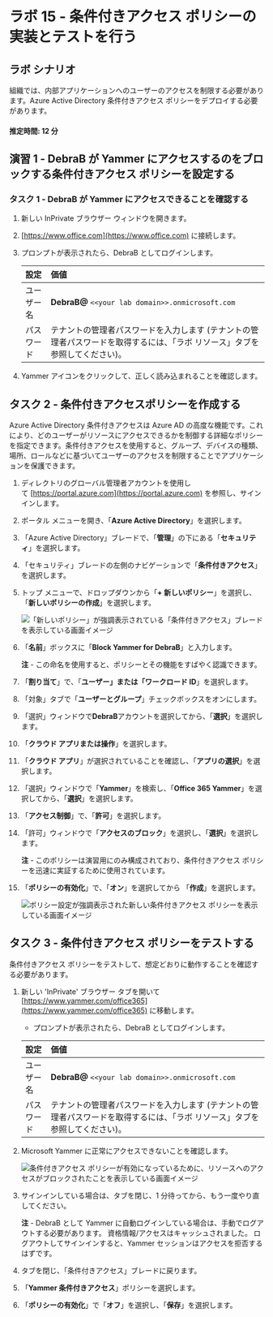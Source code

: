 ﻿---
lab:
    title: '15 - 条件付きアクセス ポリシーの実装とテストを行う'
    learning path: '02'
    module: 'モジュール 03 -条件付きアクセスの計画、実装、管理を行う'
---

# ラボ 15 - 条件付きアクセス ポリシーの実装とテストを行う

## ラボ シナリオ

組織では、内部アプリケーションへのユーザーのアクセスを制限する必要があります。Azure Active Directory 条件付きアクセス ポリシーをデプロイする必要があります。

#### 推定時間: 12 分

## 演習 1 - DebraB が Yammer にアクセスするのをブロックする条件付きアクセス ポリシーを設定する

### タスク 1 - DebraB が Yammer にアクセスできることを確認する

1. 新しい InPrivate ブラウザー ウィンドウを開きます。
2. [https://www.office.com](https://www.office.com) に接続します。 
3. プロンプトが表示されたら、DebraB としてログインします。

    | 設定 | 価値 |
    | :--- | :--- |
    | ユーザー名 | **DebraB@** `<<your lab domain>>.onmicrosoft.com` |
    | パスワード | テナントの管理者パスワードを入力します (テナントの管理者パスワードを取得するには、「ラボ リソース」タブを参照してください)。 |
    
4. Yammer アイコンをクリックして、正しく読み込まれることを確認します。

## タスク 2 - 条件付きアクセスポリシーを作成する

Azure Active Directory 条件付きアクセスは Azure AD の高度な機能です。これにより、どのユーザーがリソースにアクセスできるかを制御する詳細なポリシーを指定できます。条件付きアクセスを使用すると、グループ、デバイスの種類、場所、ロールなどに基づいてユーザーのアクセスを制限することでアプリケーションを保護できます。

1. ディレクトリのグローバル管理者アカウントを使用して [https://portal.azure.com](https://portal.azure.com) を参照し、サインインします。

2. ポータル メニューを開き、「**Azure Active Directory**」を選択します。

3. 「Azure Active Directory」ブレードで、「**管理**」の下にある「**セキュリティ**」を選択します。

4. 「セキュリティ」ブレードの左側のナビゲーションで「**条件付きアクセス**」を選択します。

5. トップ メニューで、ドロップダウンから「**+ 新しいポリシー**」を選択し、「**新しいポリシーの作成**」を選択します。

    ![「新しいポリシー」が強調表示されている「条件付きアクセス」ブレードを表示している画面イメージ](./media/lp2-mod1-conditional-access-new-policy.png)

6. 「**名前**」ボックスに「**Block Yammer for DebraB**」と入力します。

    **注** - この命名を使用すると、ポリシーとその機能をすばやく認識できます。

7. 「**割り当て**」で、「**ユーザー」または「ワークロード ID**」を選択します。

8. 「対象」タブで「**ユーザーとグループ**」チェックボックスをオンにします。

9. 「選択」ウィンドウで**DebraB**アカウントを選択してから、「**選択**」を選択します。

10. 「**クラウド アプリまたは操作**」を選択します。

11. 「**クラウド アプリ**」が選択されていることを確認し、「**アプリの選択**」を選択します。

12. 「選択」ウィンドウで「**Yammer**」を検索し、「**Office 365 Yammer**」を選択してから、「**選択**」を選択します。

13. 「**アクセス制御**」で、「**許可**」を選択します。

14. 「許可」ウィンドウで「**アクセスのブロック**」を選択し、「**選択**」を選択します。

    **注** - このポリシーは演習用にのみ構成されており、条件付きアクセス ポリシーを迅速に実証するために使用されています。

15. 「**ポリシーの有効化**」で、「**オン**」を選択してから 「**作成**」を選択します。

    ![ポリシー設定が強調表示された新しい条件付きアクセス ポリシーを表示している画面イメージ](./media/lp2-mod3-create-conditional-access-policy.png)

## タスク 3 - 条件付きアクセス ポリシーをテストする

条件付きアクセス ポリシーをテストして、想定どおりに動作することを確認する必要があります。

1. 新しい 'InPrivate' ブラウザー タブを開いて [https://www.yammer.com/office365](https://www.yammer.com/office365) に移動します。
     - プロンプトが表示されたら、DebraB としてログインします。

    | 設定 | 価値 |
    | :--- | :--- |
    | ユーザー名 | **DebraB@** `<<your lab domain>>.onmicrosoft.com` |
    | パスワード | テナントの管理者パスワードを入力します (テナントの管理者パスワードを取得するには、「ラボ リソース」タブを参照してください)。 |
      
2. Microsoft Yammer に正常にアクセスできないことを確認します。

    ![条件付きアクセス ポリシーが有効になっているために、リソースへのアクセスがブロックされたことを表示している画面イメージ](./media/lp2-mod3-test-conditional-access-policy.png)

3. サインインしている場合は、タブを閉じ、1 分待ってから、もう一度やり直してください。
    
     **注** - DebraB として Yammer に自動ログインしている場合は、手動でログアウトする必要があります。  資格情報/アクセスはキャッシュされました。  ログアウトしてサインインすると、Yammer セッションはアクセスを拒否するはずです。

4. タブを閉じ、「条件付きアクセス」ブレードに戻ります。

5. 「**Yammer 条件付きアクセス**」ポリシーを選択します。

6. 「**ポリシーの有効化**」で「**オフ**」を選択し、「**保存**」を選択します。
